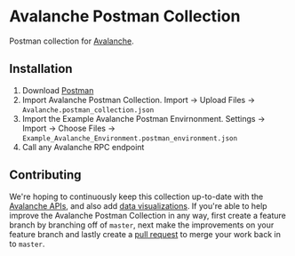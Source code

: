 # Avalanche Postman Collection

Postman collection for [Avalanche](https://docs.avax.network).

## Installation

1. Download [Postman](https://postman.com)
1. Import Avalanche Postman Collection. Import -> Upload Files -> `Avalanche.postman_collection.json`
1. Import the Example Avalanche Postman Envirnonment. Settings -> Import -> Choose Files -> `Example_Avalanche_Environment.postman_environment.json`
1. Call any Avalanche RPC endpoint

## Contributing

We're hoping to continuously keep this collection up-to-date with the [Avalanche APIs](https://docs.avax.network/v1.0/en/api/intro-apis/), and also add [data visualizations](https://learning.postman.com/docs/sending-requests/visualizer/#visualizing-response-data). If you're able to help improve the Avalanche Postman Collection in any way, first create a feature branch by branching off of `master`, next make the improvements on your feature branch and lastly create a [pull request](https://github.com/cgcardona/avalanche-postman-collection/pulls) to merge your work back in to `master`.
